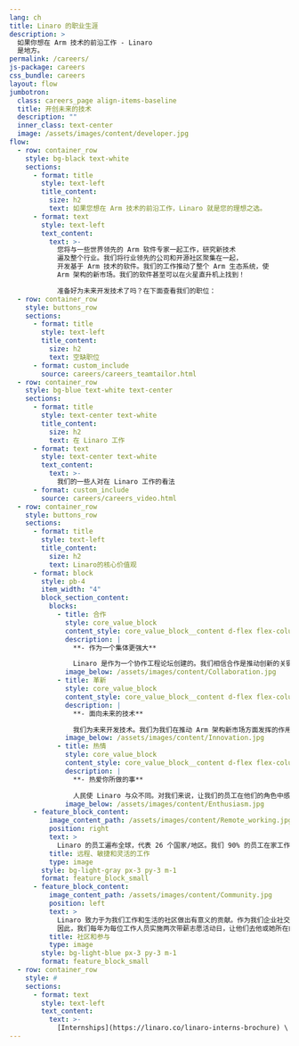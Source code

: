 ```yaml
---
lang: ch
title: Linaro 的职业生涯
description: >
  如果你想在 Arm 技术的前沿工作 - Linaro
  是地方。
permalink: /careers/
js-package: careers
css_bundle: careers
layout: flow
jumbotron:
  class: careers_page align-items-baseline
  title: 开创未来的技术
  description: ""
  inner_class: text-center
  image: /assets/images/content/developer.jpg
flow:
  - row: container_row
    style: bg-black text-white
    sections:
      - format: title
        style: text-left
        title_content:
          size: h2
          text: 如果您想在 Arm 技术的前沿工作，Linaro 就是您的理想之选。
      - format: text
        style: text-left
        text_content:
          text: >-
            您将与一些世界领先的 Arm 软件专家一起工作，研究新技术
            遍及整个行业。我们将行业领先的公司和开源社区聚集在一起，
            开发基于 Arm 技术的软件。我们的工作推动了整个 Arm 生态系统，使
            Arm 架构的新市场。我们的软件甚至可以在火星直升机上找到！

            准备好为未来开发技术了吗？在下面查看我们的职位：
  - row: container_row
    style: buttons_row
    sections:
      - format: title
        style: text-left
        title_content:
          size: h2
          text: 空缺职位
      - format: custom_include
        source: careers/careers_teamtailor.html
  - row: container_row
    style: bg-blue text-white text-center
    sections:
      - format: title
        style: text-center text-white
        title_content:
          size: h2
          text: 在 Linaro 工作
      - format: text
        style: text-center text-white
        text_content:
          text: >-
            我们的一些人对在 Linaro 工作的看法
      - format: custom_include
        source: careers/careers_video.html
  - row: container_row
    style: buttons_row
    sections:
      - format: title
        style: text-left
        title_content:
          size: h2
          text: Linaro的核心价值观
      - format: block
        style: pb-4
        item_width: "4"
        block_section_content:
          blocks:
            - title: 合作
              style: core_value_block
              content_style: core_value_block__content d-flex flex-column justify-content-between align-items-start
              description: |
                **- 作为一个集体更强大**

                Linaro 是作为一个协作工程论坛创建的。我们相信合作是推动创新的关键，这有利于更大的利益。
              image_below: /assets/images/content/Collaboration.jpg
            - title: 革新
              style: core_value_block
              content_style: core_value_block__content d-flex flex-column justify-content-between align-items-start
              description: |
                **- 面向未来的技术**

                我们为未来开发技术。我们为我们在推动 Arm 架构新市场方面发挥的作用感到自豪，这项技术造福了许多人的生活。
              image_below: /assets/images/content/Innovation.jpg
            - title: 热情
              style: core_value_block
              content_style: core_value_block__content d-flex flex-column justify-content-between align-items-start
              description: |
                **- 热爱你所做的事**

                人民使 Linaro 与众不同。对我们来说，让我们的员工在他们的角色中感受到积极性并享受良好的工作/生活平衡对我们来说非常重要。
              image_below: /assets/images/content/Enthusiasm.jpg
      - feature_block_content:
          image_content_path: /assets/images/content/Remote_working.jpg
          position: right
          text: >
            Linaro 的员工遍布全球，代表 26 个国家/地区。我们 90% 的员工在家工作，我们还为办公室员工提供远程、敏捷和灵活的工作方式。我们相信灵活的工作可以促进更好的工作与生活平衡——更专注的能力，更少的分心，更多的时间陪伴家人和朋友，节省成本和时间，从而提高动力。我们的大多数员工在家工作这一事实也使我们能够保持较小的碳足迹。
          title: 远程、敏捷和灵活的工作
          type: image
        style: bg-light-gray px-3 py-3 m-1
        format: feature_block_small
      - feature_block_content:
          image_content_path: /assets/images/content/Community.jpg
          position: left
          text: >
            Linaro 致力于为我们工作和生活的社区做出有意义的贡献。作为我们企业社交活动的一部分
            因此，我们每年为每位工作人员实施两次带薪志愿活动日，让他们去他或她所在的地区做志愿者。我们认为这可以提高员工的敬业度和幸福感，有助于培养个人的软技能，让员工感受到他们正在回馈社区。
          title: 社区和参与
          type: image
        style: bg-light-blue px-3 py-3 m-1
        format: feature_block_small
  - row: container_row
    style: #
    sections:
      - format: text
        style: text-left
        text_content:
          text: >-
            [Internships](https://linaro.co/linaro-interns-brochure) \| [View our Privacy Policy](/assets/downloads/careers-privacy-policy.pdf) \| [View our Recruitment Policy](/assets/downloads/Recruitment-and-SelectionPolicyProcedure.pdf)
---
```

